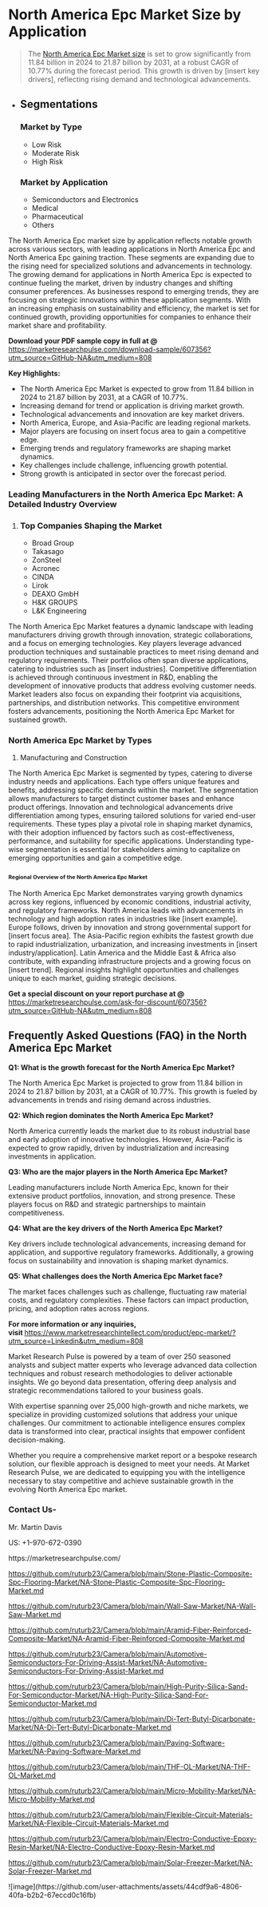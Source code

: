 <h1>North America Epc Market&nbsp;Size by Application</h1><blockquote><p>The <a href="https://marketresearchpulse.com/download-sample/607356?utm_source=GitHub-NA&amp;utm_medium=808">North America Epc Market size</a> is set to grow significantly from 11.84 billion in 2024 to 21.87 billion by 2031, at a robust CAGR of 10.77% during the forecast period. This growth is driven by [insert key drivers], reflecting rising demand and technological advancements.</p></blockquote><ul><li><h2>Segmentations</h2><h3> Market by Type</h3><ul><li>Low Risk</li><li>Moderate Risk</li><li>High Risk</li></ul><h3> Market by Application</h3><ul><li>Semiconductors and Electronics</li><li>Medical</li><li>Pharmaceutical</li><li>Others</li></ul></li></ul><p>The North America Epc market size by application reflects notable growth across various sectors, with leading applications in North America Epc and North America Epc gaining traction. These segments are expanding due to the rising need for specialized solutions and advancements in technology. The growing demand for applications in North America Epc is expected to continue fueling the market, driven by industry changes and shifting consumer preferences. As businesses respond to emerging trends, they are focusing on strategic innovations within these application segments. With an increasing emphasis on sustainability and efficiency, the market is set for continued growth, providing opportunities for companies to enhance their market share and profitability.</p><p><strong>Download your PDF sample copy in full at @ </strong><a href="https://marketresearchpulse.com/download-sample/607356?utm_source=GitHub-NA&amp;utm_medium=808">https://marketresearchpulse.com/download-sample/607356?utm_source=GitHub-NA&amp;utm_medium=808</a></p><p><strong>Key Highlights: </strong></p><ul><li>The North America Epc Market is expected to grow from 11.84 billion in 2024 to 21.87 billion by 2031, at a CAGR of 10.77%.</li><li>Increasing demand for trend or application is driving market growth.</li><li>Technological advancements and innovation are key market drivers.</li><li>North America, Europe, and Asia-Pacific are leading regional markets.</li><li>Major players are focusing on insert focus area to gain a competitive edge.</li><li>Emerging trends and regulatory frameworks are shaping market dynamics.</li><li>Key challenges include challenge, influencing growth potential.</li><li>Strong growth is anticipated in sector over the forecast period.</li></ul><h3>Leading Manufacturers in the North America Epc Market: A Detailed Industry Overview</h3><ol><li><h3>Top Companies Shaping the  Market </h3><ul><li>Broad Group</li><li>Takasago</li><li>ZonSteel</li><li>Acronec</li><li>CINDA</li><li>Lirok</li><li>DEAXO GmbH</li><li>H&K GROUPS</li><li>L&K Engineering</li></ul></li></ol><div class="flex max-w-full flex-col flex-grow"><div class="min-h-8 text-message flex w-full flex-col items-end gap-2 whitespace-normal break-words [.text-message+&amp;]:mt-5" dir="auto" data-message-author-role="assistant" data-message-id="fd8432e4-4910-450d-b182-61b7bfb0a01f" data-message-model-slug="gpt-4o"><div class="flex w-full flex-col gap-1 empty:hidden first:pt-[3px]"><div class="markdown prose w-full break-words dark:prose-invert light"><p>The North America Epc Market features a dynamic landscape with leading manufacturers driving growth through innovation, strategic collaborations, and a focus on emerging technologies. Key players leverage advanced production techniques and sustainable practices to meet rising demand and regulatory requirements. Their portfolios often span diverse applications, catering to industries such as [insert industries]. Competitive differentiation is achieved through continuous investment in R&amp;D, enabling the development of innovative products that address evolving customer needs. Market leaders also focus on expanding their footprint via acquisitions, partnerships, and distribution networks. This competitive environment fosters advancements, positioning the North America Epc Market for sustained growth.</p></div></div></div></div><h3>North America Epc Market by Types</h3><ol><li>Manufacturing and Construction</li></ol><div class="flex max-w-full flex-col flex-grow"><div class="min-h-8 text-message flex w-full flex-col items-end gap-2 whitespace-normal break-words [.text-message+&amp;]:mt-5" dir="auto" data-message-author-role="assistant" data-message-id="084470be-0bb7-4664-bddf-5156b4f41249" data-message-model-slug="gpt-4o-mini"><div class="flex w-full flex-col gap-1 empty:hidden first:pt-[3px]"><div class="markdown prose w-full break-words dark:prose-invert light"><p>The North America Epc Market is segmented by types, catering to diverse industry needs and applications. Each type offers unique features and benefits, addressing specific demands within the market. The segmentation allows manufacturers to target distinct customer bases and enhance product offerings. Innovation and technological advancements drive differentiation among types, ensuring tailored solutions for varied end-user requirements. These types play a pivotal role in shaping market dynamics, with their adoption influenced by factors such as cost-effectiveness, performance, and suitability for specific applications. Understanding type-wise segmentation is essential for stakeholders aiming to capitalize on emerging opportunities and gain a competitive edge.</p></div></div></div></div><h3><span style="font-size: 11px;">Regional Overview of the North America Epc Market</span></h3><div class="flex max-w-full flex-col flex-grow"><div class="min-h-8 text-message flex w-full flex-col items-end gap-2 whitespace-normal break-words [.text-message+&amp;]:mt-5" dir="auto" data-message-author-role="assistant" data-message-id="e9038762-ce64-4e30-91c9-9bd413514231" data-message-model-slug="gpt-4o-mini"><div class="flex w-full flex-col gap-1 empty:hidden first:pt-[3px]"><div class="markdown prose w-full break-words dark:prose-invert light"><p>The North America Epc Market demonstrates varying growth dynamics across key regions, influenced by economic conditions, industrial activity, and regulatory frameworks. North America leads with advancements in technology and high adoption rates in industries like [insert example]. Europe follows, driven by innovation and strong governmental support for [insert focus area]. The Asia-Pacific region exhibits the fastest growth due to rapid industrialization, urbanization, and increasing investments in [insert industry/application]. Latin America and the Middle East &amp; Africa also contribute, with expanding infrastructure projects and a growing focus on [insert trend]. Regional insights highlight opportunities and challenges unique to each market, guiding strategic decisions.</p></div></div></div></div><p><strong>Get a special discount on your report purchase at @ </strong><a href="https://marketresearchpulse.com/ask-for-discount/607356?utm_source=GitHub-NA&amp;utm_medium=808">https://marketresearchpulse.com/ask-for-discount/607356?utm_source=GitHub-NA&amp;utm_medium=808</a></p><h2>Frequently Asked Questions (FAQ) in the North America Epc Market</h2><p><strong>Q1: What is the growth forecast for the North America Epc Market?</strong></p><p>The North America Epc Market is projected to grow from 11.84 billion in 2024 to 21.87 billion by 2031, at a CAGR of 10.77%. This growth is fueled by advancements in trends and rising demand across industries.</p><p><strong>Q2: Which region dominates the North America Epc Market?</strong></p><p>North America currently leads the market due to its robust industrial base and early adoption of innovative technologies. However, Asia-Pacific is expected to grow rapidly, driven by industrialization and increasing investments in application.</p><p><strong>Q3: Who are the major players in the North America Epc Market?</strong></p><p>Leading manufacturers include North America Epc, known for their extensive product portfolios, innovation, and strong presence. These players focus on R&amp;D and strategic partnerships to maintain competitiveness.</p><p><strong>Q4: What are the key drivers of the North America Epc Market?</strong></p><p>Key drivers include technological advancements, increasing demand for application, and supportive regulatory frameworks. Additionally, a growing focus on sustainability and innovation is shaping market dynamics.</p><p><strong>Q5: What challenges does the North America Epc Market face?</strong></p><p>The market faces challenges such as challenge, fluctuating raw material costs, and regulatory complexities. These factors can impact production, pricing, and adoption rates across regions.</p><p><strong>For more information or any inquiries, visit&nbsp;</strong><a href="https://www.marketresearchintellect.com/product/epc-market/?utm_source=Linkedin&utm_medium=808">https://www.marketresearchintellect.com/product/epc-market/?utm_source=Linkedin&utm_medium=808</a></p><p>Market Research Pulse is powered by a team of over 250 seasoned analysts and subject matter experts who leverage advanced data collection techniques and robust research methodologies to deliver actionable insights. We go beyond data presentation, offering deep analysis and strategic recommendations tailored to your business goals.</p><p>With expertise spanning over 25,000 high-growth and niche markets, we specialize in providing customized solutions that address your unique challenges. Our commitment to actionable intelligence ensures complex data is transformed into clear, practical insights that empower confident decision-making.</p><p>Whether you require a comprehensive market report or a bespoke research solution, our flexible approach is designed to meet your needs. At Market Research Pulse, we are dedicated to equipping you with the intelligence necessary to stay competitive and achieve sustainable growth in the evolving North America Epc market.</p><h3><strong>Contact Us-</strong></h3><p>Mr. Martin Davis</p><p>US: +1-970-672-0390</p><p>https://marketresearchpulse.com/</p><p><a href="https://github.com/ruturb23/Camera/blob/main/Stone-Plastic-Composite-Spc-Flooring-Market/NA-Stone-Plastic-Composite-Spc-Flooring-Market.md">https://github.com/ruturb23/Camera/blob/main/Stone-Plastic-Composite-Spc-Flooring-Market/NA-Stone-Plastic-Composite-Spc-Flooring-Market.md</a></p><p><a href="https://github.com/ruturb23/Camera/blob/main/Wall-Saw-Market/NA-Wall-Saw-Market.md">https://github.com/ruturb23/Camera/blob/main/Wall-Saw-Market/NA-Wall-Saw-Market.md</a></p><p><a href="https://github.com/ruturb23/Camera/blob/main/Aramid-Fiber-Reinforced-Composite-Market/NA-Aramid-Fiber-Reinforced-Composite-Market.md">https://github.com/ruturb23/Camera/blob/main/Aramid-Fiber-Reinforced-Composite-Market/NA-Aramid-Fiber-Reinforced-Composite-Market.md</a></p><p><a href="https://github.com/ruturb23/Camera/blob/main/Automotive-Semiconductors-For-Driving-Assist-Market/NA-Automotive-Semiconductors-For-Driving-Assist-Market.md">https://github.com/ruturb23/Camera/blob/main/Automotive-Semiconductors-For-Driving-Assist-Market/NA-Automotive-Semiconductors-For-Driving-Assist-Market.md</a></p><p><a href="https://github.com/ruturb23/Camera/blob/main/High-Purity-Silica-Sand-For-Semiconductor-Market/NA-High-Purity-Silica-Sand-For-Semiconductor-Market.md">https://github.com/ruturb23/Camera/blob/main/High-Purity-Silica-Sand-For-Semiconductor-Market/NA-High-Purity-Silica-Sand-For-Semiconductor-Market.md</a></p><p><a href="https://github.com/ruturb23/Camera/blob/main/Di-Tert-Butyl-Dicarbonate-Market/NA-Di-Tert-Butyl-Dicarbonate-Market.md">https://github.com/ruturb23/Camera/blob/main/Di-Tert-Butyl-Dicarbonate-Market/NA-Di-Tert-Butyl-Dicarbonate-Market.md</a></p><p><a href="https://github.com/ruturb23/Camera/blob/main/Paving-Software-Market/NA-Paving-Software-Market.md">https://github.com/ruturb23/Camera/blob/main/Paving-Software-Market/NA-Paving-Software-Market.md</a></p><p><a href="https://github.com/ruturb23/Camera/blob/main/THF-OL-Market/NA-THF-OL-Market.md">https://github.com/ruturb23/Camera/blob/main/THF-OL-Market/NA-THF-OL-Market.md</a></p><p><a href="https://github.com/ruturb23/Camera/blob/main/Micro-Mobility-Market/NA-Micro-Mobility-Market.md">https://github.com/ruturb23/Camera/blob/main/Micro-Mobility-Market/NA-Micro-Mobility-Market.md</a></p><p><a href="https://github.com/ruturb23/Camera/blob/main/Flexible-Circuit-Materials-Market/NA-Flexible-Circuit-Materials-Market.md">https://github.com/ruturb23/Camera/blob/main/Flexible-Circuit-Materials-Market/NA-Flexible-Circuit-Materials-Market.md</a></p><p><a href="https://github.com/ruturb23/Camera/blob/main/Electro-Conductive-Epoxy-Resin-Market/NA-Electro-Conductive-Epoxy-Resin-Market.md">https://github.com/ruturb23/Camera/blob/main/Electro-Conductive-Epoxy-Resin-Market/NA-Electro-Conductive-Epoxy-Resin-Market.md</a></p><p><a href="https://github.com/ruturb23/Camera/blob/main/Solar-Freezer-Market/NA-Solar-Freezer-Market.md">https://github.com/ruturb23/Camera/blob/main/Solar-Freezer-Market/NA-Solar-Freezer-Market.md</a></p>
![image](https://github.com/user-attachments/assets/44cdf9a6-4806-40fa-b2b2-67eccd0c16fb)
